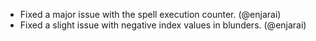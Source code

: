- Fixed a major issue with the spell execution counter. (@enjarai)
- Fixed a slight issue with negative index values in blunders. (@enjarai)
